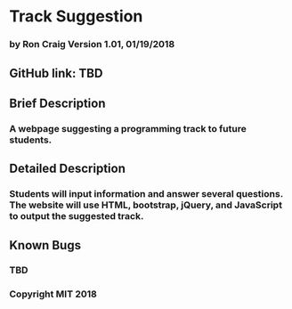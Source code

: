 # Track Suggestion

### by Ron Craig Version 1.01, 01/19/2018

## GitHub link: TBD

## Brief Description
### A webpage suggesting a programming track to future students.

## Detailed Description
### Students will input information and answer several questions.  The website will use HTML, bootstrap, jQuery, and JavaScript to output the suggested track.

## Known Bugs
### TBD

### Copyright MIT 2018
